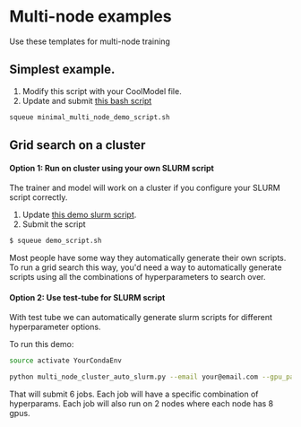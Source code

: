 # Multi-node examples
Use these templates for multi-node training

## Simplest example.   
1. Modify this script with your CoolModel file.   
2. Update and submit [this bash script](https://github.com/williamFalcon/pytorch-lightning/blob/master/examples/new_project_templates/multi_node_examples/minimal_multi_node_demo_script.sh)   
```bash
squeue minimal_multi_node_demo_script.sh
```

## Grid search on a cluster   

#### Option 1: Run on cluster using your own SLURM script    
The trainer and model will work on a cluster if you configure your SLURM script correctly.   

1. Update [this demo slurm script]().  
2. Submit the script   
```bash
$ squeue demo_script.sh
```

Most people have some way they automatically generate their own scripts.  
To run a grid search this way, you'd need a way to automatically generate scripts using all the combinations of 
hyperparameters to search over.   

#### Option 2: Use test-tube for SLURM script
With test tube we can automatically generate slurm scripts for different hyperparameter options.   

To run this demo:    
```bash
source activate YourCondaEnv

python multi_node_cluster_auto_slurm.py --email your@email.com --gpu_partition your_partition --conda_env YourCondaEnv
```

That will submit 6 jobs. Each job will have a specific combination of hyperparams. Each job will also run on 2 nodes
where each node has 8 gpus.   
